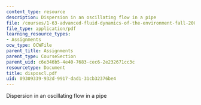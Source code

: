 ```yaml
---
content_type: resource
description: Dispersion in an oscillating flow in a pipe
file: /courses/1-63-advanced-fluid-dynamics-of-the-environment-fall-2002/09309339932d9917dad131cb32376be4_disposcl.pdf
file_type: application/pdf
learning_resource_types:
- Assignments
ocw_type: OCWFile
parent_title: Assignments
parent_type: CourseSection
parent_uid: c6e346b5-4e40-7683-cec6-2e232671cc3c
resourcetype: Document
title: disposcl.pdf
uid: 09309339-932d-9917-dad1-31cb32376be4
---
```

Dispersion in an oscillating flow in a pipe

